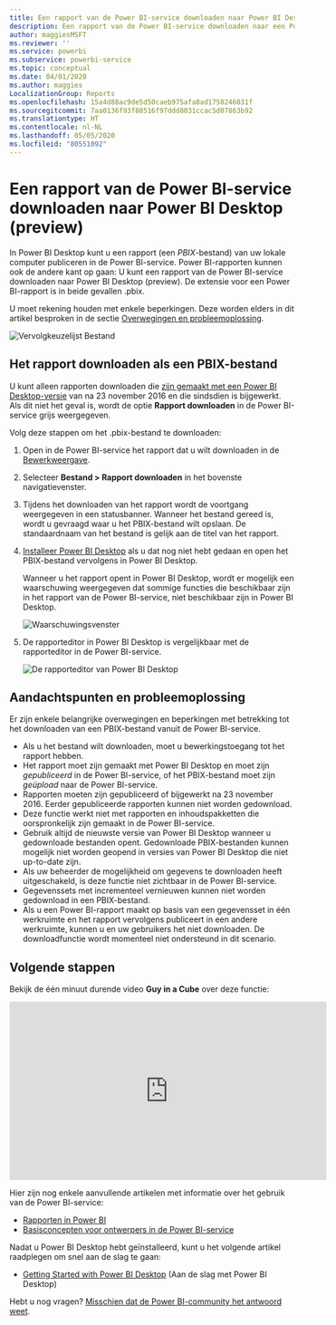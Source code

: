 ```yaml
---
title: Een rapport van de Power BI-service downloaden naar Power BI Desktop (preview)
description: Een rapport van de Power BI-service downloaden naar een Power BI Desktop-bestand
author: maggiesMSFT
ms.reviewer: ''
ms.service: powerbi
ms.subservice: powerbi-service
ms.topic: conceptual
ms.date: 04/01/2020
ms.author: maggies
LocalizationGroup: Reports
ms.openlocfilehash: 15a4d88ac9de5d50caeb975afa8ad1758246031f
ms.sourcegitcommit: 7aa0136f93f88516f97ddd8031ccac5d07863b92
ms.translationtype: HT
ms.contentlocale: nl-NL
ms.lasthandoff: 05/05/2020
ms.locfileid: "80551092"
---
```

# <a name="download-a-report-from-the-power-bi-service-to-power-bi-desktop-preview"></a>Een rapport van de Power BI-service downloaden naar Power BI Desktop (preview)
In Power BI Desktop kunt u een rapport (een *PBIX*-bestand) van uw lokale computer publiceren in de Power BI-service. Power BI-rapporten kunnen ook de andere kant op gaan: U kunt een rapport van de Power BI-service downloaden naar Power BI Desktop (preview). De extensie voor een Power BI-rapport is in beide gevallen .pbix.

U moet rekening houden met enkele beperkingen. Deze worden elders in dit artikel besproken in de sectie [Overwegingen en probleemoplossing](#considerations-and-troubleshooting).

![Vervolgkeuzelijst Bestand](media/service-export-to-pbix/power-bi-file-export.png)

## <a name="download-the-report-as-a-pbix-file"></a>Het rapport downloaden als een PBIX-bestand

U kunt alleen rapporten downloaden die [zijn gemaakt met een Power BI Desktop-versie](/learn/modules/publish-share-power-bi/2-publish-reports) van na 23 november 2016 en die sindsdien is bijgewerkt. Als dit niet het geval is, wordt de optie **Rapport downloaden** in de Power BI-service grijs weergegeven.

Volg deze stappen om het .pbix-bestand te downloaden:

1. Open in de Power BI-service het rapport dat u wilt downloaden in de [Bewerkweergave](https://docs.microsoft.com/power-bi/service-interact-with-a-report-in-editing-view).

2. Selecteer **Bestand > Rapport downloaden** in het bovenste navigatievenster.
   
3. Tijdens het downloaden van het rapport wordt de voortgang weergegeven in een statusbanner. Wanneer het bestand gereed is, wordt u gevraagd waar u het PBIX-bestand wilt opslaan. De standaardnaam van het bestand is gelijk aan de titel van het rapport.
   
4. [Installeer Power BI Desktop](desktop-get-the-desktop.md) als u dat nog niet hebt gedaan en open het PBIX-bestand vervolgens in Power BI Desktop.
   
    Wanneer u het rapport opent in Power BI Desktop, wordt er mogelijk een waarschuwing weergegeven dat sommige functies die beschikbaar zijn in het rapport van de Power BI-service, niet beschikbaar zijn in Power BI Desktop.
   
    ![Waarschuwingsvenster](media/service-export-to-pbix/power-bi-export-to-pbix_2.png)

5. De rapporteditor in Power BI Desktop is vergelijkbaar met de rapporteditor in de Power BI-service.  
   
    ![De rapporteditor van Power BI Desktop](media/service-export-to-pbix/power-bi-desktop.png)

## <a name="considerations-and-troubleshooting"></a>Aandachtspunten en probleemoplossing
Er zijn enkele belangrijke overwegingen en beperkingen met betrekking tot het downloaden van een PBIX-bestand vanuit de Power BI-service.

* Als u het bestand wilt downloaden, moet u bewerkingstoegang tot het rapport hebben.
* Het rapport moet zijn gemaakt met Power BI Desktop en moet zijn *gepubliceerd* in de Power BI-service, of het PBIX-bestand moet zijn *geüpload* naar de Power BI-service.
* Rapporten moeten zijn gepubliceerd of bijgewerkt na 23 november 2016. Eerder gepubliceerde rapporten kunnen niet worden gedownload.
* Deze functie werkt niet met rapporten en inhoudspakketten die oorspronkelijk zijn gemaakt in de Power BI-service.
* Gebruik altijd de nieuwste versie van Power BI Desktop wanneer u gedownloade bestanden opent. Gedownloade PBIX-bestanden kunnen mogelijk niet worden geopend in versies van Power BI Desktop die niet up-to-date zijn.
* Als uw beheerder de mogelijkheid om gegevens te downloaden heeft uitgeschakeld, is deze functie niet zichtbaar in de Power BI-service.
* Gegevenssets met incrementeel vernieuwen kunnen niet worden gedownload in een PBIX-bestand.
* Als u een Power BI-rapport maakt op basis van een gegevensset in één werkruimte en het rapport vervolgens publiceert in een andere werkruimte, kunnen u en uw gebruikers het niet downloaden. De downloadfunctie wordt momenteel niet ondersteund in dit scenario.

## <a name="next-steps"></a>Volgende stappen
Bekijk de één minuut durende video **Guy in a Cube** over deze functie:

<iframe width="560" height="315" src="https://www.youtube.com/embed/ymWqU5jiUl0" frameborder="0" allowfullscreen></iframe>

Hier zijn nog enkele aanvullende artikelen met informatie over het gebruik van de Power BI-service:

* [Rapporten in Power BI](consumer/end-user-reports.md)
* [Basisconcepten voor ontwerpers in de Power BI-service](service-basic-concepts.md)

Nadat u Power BI Desktop hebt geïnstalleerd, kunt u het volgende artikel raadplegen om snel aan de slag te gaan:

* [Getting Started with Power BI Desktop](desktop-getting-started.md) (Aan de slag met Power BI Desktop)

Hebt u nog vragen? [Misschien dat de Power BI-community het antwoord weet](https://community.powerbi.com/).

